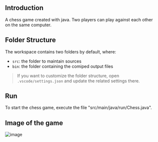## Introduction
A chess game created with java. Two players can play against each other on the same computer.

## Folder Structure

The workspace contains two folders by default, where:

- `src`: the folder to maintain sources
- `bin`: the folder containing the comiped output files

> If you want to customize the folder structure, open `.vscode/settings.json` and update the related settings there.

## Run

To start the chess game, execute the file "src/main/java/run/Chess.java".

## Image of the game
![image](https://user-images.githubusercontent.com/89870851/190847639-f4e45bcb-7748-4f3f-bc49-84030e344e0f.png)
